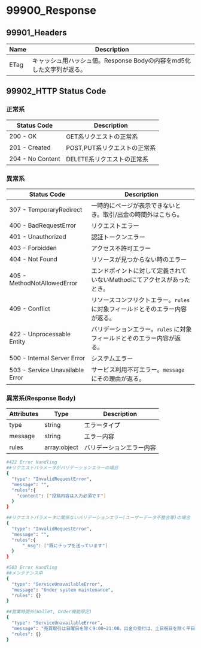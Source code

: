 # 99900_Response

<!--aside class="notice">This response section is stored in a separate file in `includes/_response.md`. Whiteboard allows you to optionally separate out your docs into many files...just save them to the `includes` folder and add them to the top of your `index.md`'s frontmatter. Files are included in the order listed.</aside-->

## 99901_Headers
Name | Description
---------- | -------
ETag | キャッシュ用ハッシュ値。Response Bodyの内容をmd5化した文字列が返る。

## 99902_HTTP Status Code

### 正常系

Status Code | Description
---------- | -------
200 - OK | GET系リクエストの正常系
201 - Created | POST,PUT系リクエストの正常系
204 - No Content | DELETE系リクエストの正常系

### 異常系

Status Code | Description
---------- | -------
307 - TemporaryRedirect | 一時的にページが表示できないとき。取引/出金の時間外はこちら。
400 - BadRequestError | リクエストエラー
401 - Unauthorized | 認証トークンエラー
403 - Forbidden | アクセス不許可エラー
404 - Not Found | リソースが見つからない時のエラー
405 - MethodNotAllowedError | エンドポイントに対して定義されていないMethodにてアクセスがあったとき。
409 - Conflict | リソースコンフリクトエラー。`rules` に対象フィールドとそのエラー内容が返る。
422 - Unprocessable Entity | バリデーションエラー。`rules` に対象フィールドとそのエラー内容が返る。
500 - Internal Server Error | システムエラー
503 - Service Unavailable Error | サービス利用不可エラー。`message` にその理由が返る。

### 異常系(Response Body)

Attributes | Type | Description
---------- | ------| -------
type | string | エラータイプ
message | string | エラー内容
rules | array:object | バリデーションエラー内容

```bash
#422 Error Handling
##リクエストパラメータがバリデーションエラーの場合
{
  "type": "InvalidRequestError",
  "message": "",
  "rules":{
    "content": ["投稿内容は入力必須です"]
  }
}

##リクエストパラメータに関係ないバリデーションエラー(ユーザーデータ不整合等)の場合
{
  "type": "InvalidRequestError",
  "message": "",
  "rules":{ 
	  "_msg": ["既にチップを送っています"] 
  }
}

#503 Error Handling
##メンテナンス中
{
  "type": "ServiceUnavailableError",
  "message": "Under system maintenance",
  "rules": {}
}

##営業時間外(Wallet, Order機能限定)
{
  "type": "ServiceUnavailableError",
  "message": "売買取引は日曜日を除く9:00~21:00。出金の受付は、土日祝日を除く平日の 9:00 ～ 21:00 となっております。",
  "rules": {}
}
```
